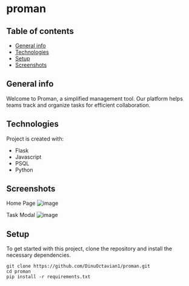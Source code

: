 # proman

## Table of contents
* [General info](#general-info)
* [Technologies](#technologies)
* [Setup](#setup)
* [Screenshots](#screehshots)

## General info
Welcome to Proman, a simplified management tool. Our platform helps teams track and organize tasks for efficient collaboration.
	
## Technologies
Project is created with:
* Flask
* Javascript
* PSQL
* Python

## Screenshots
Home Page
![image](https://user-images.githubusercontent.com/65591160/211625769-78e8c13f-2e53-4c27-ba30-2148d303d14c.png)

Task Modal
![image](https://user-images.githubusercontent.com/65591160/211625945-e4a5e800-943a-4418-8ed6-02ee21904a68.png)

## Setup
To get started with this project, clone the repository and install the necessary dependencies.

```
git clone https://github.com/DinuOctavian1/proman.git
cd proman
pip install -r requirements.txt
```
